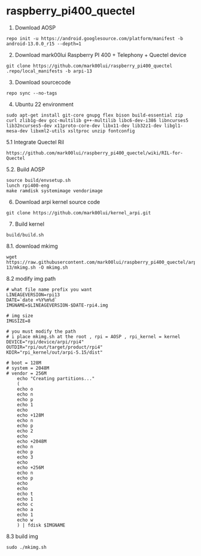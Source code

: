 # raspberry_pi400_quectel

1. Download AOSP
```
repo init -u https://android.googlesource.com/platform/manifest -b android-13.0.0_r15 --depth=1
```

2. Download mark00lui Raspberry PI 400 + Telephony + Quectel device
```
git clone https://github.com/mark00lui/raspberry_pi400_quectel .repo/local_manifests -b arpi-13
```

3. Download sourcecode
```
repo sync --no-tags
```

4. Ubuntu 22 environment
```
sudo apt-get install git-core gnupg flex bison build-essential zip curl zlib1g-dev gcc-multilib g++-multilib libc6-dev-i386 libncurses5 lib32ncurses5-dev x11proto-core-dev libx11-dev lib32z1-dev libgl1-mesa-dev libxml2-utils xsltproc unzip fontconfig
```

5.1 Integrate Quectel Ril
```
https://github.com/mark00lui/raspberry_pi400_quectel/wiki/RIL-for-Quectel
```

5.2. Build AOSP
```
source build/envsetup.sh
lunch rpi400-eng
make ramdisk systemimage vendorimage
```

6. Download arpi kernel source code
```
git clone https://github.com/mark00lui/kernel_arpi.git
```

7. Build kernel
```
build/build.sh
```

8.1. download mkimg
```
wget https://raw.githubusercontent.com/mark00lui/raspberry_pi400_quectel/arpi-13/mkimg.sh -O mkimg.sh
```

8.2 modify img path
```
# what file name prefix you want
LINEAGEVERSION=rpi13
DATE=`date +%Y%m%d`
IMGNAME=$LINEAGEVERSION-$DATE-rpi4.img

# img size
IMGSIZE=8

# you must modify the path
# i place mkimg.sh at the root , rpi = AOSP , rpi_kernel = kernel
DEVICE="rpi/device/arpi/rpi4"
OUTDIR="rpi/out/target/product/rpi4"
KDIR="rpi_kernel/out/arpi-5.15/dist"

# boot = 128M
# system = 2048M
# vendor = 256M
	echo "Creating partitions..."
	(
	echo o
	echo n
	echo p
	echo 1
	echo
	echo +128M
	echo n
	echo p
	echo 2
	echo
	echo +2048M
	echo n
	echo p
	echo 3
	echo
	echo +256M
	echo n
	echo p
	echo
	echo
	echo t
	echo 1
	echo c
	echo a
	echo 1
	echo w
	) | fdisk $IMGNAME

```

8.3 build img
```
sudo ./mkimg.sh
```
